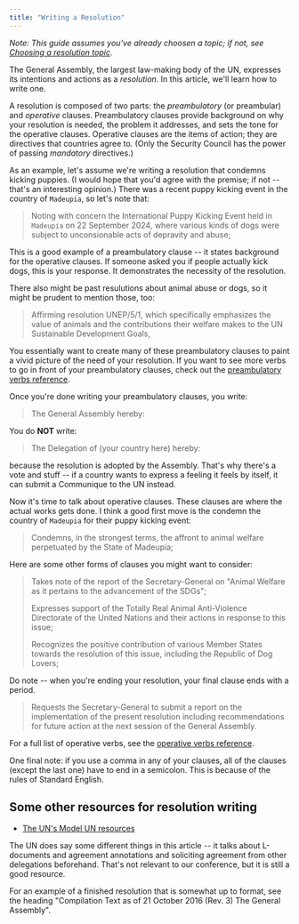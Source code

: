 ```yaml
---
title: "Writing a Resolution"
---
```


*Note: This guide assumes you've already choosen a topic; if not, see [Choosing a resolution topic](./choosing-topic-resolution.md).*

The General Assembly, the largest law-making body of the UN, expresses its intentions and actions as a *resolution*.
In this article, we'll learn how to write one.

A resolution is composed of two parts: the *preambulatory* (or preambular) and *operative* clauses.
Preambulatory clauses provide background on why your resolution is needed, the problem it addresses, and sets the tone for the operative clauses.
Operative clauses are the items of action; they are directives that countries agree to.
(Only the Security Council has the power of passing *mandatory* directives.)

As an example, let's assume we're writing a resolution that condemns kicking puppies. (I would hope that you'd agree with the premise; if not -- that's an interesting opinion.) There was a recent puppy kicking event in the country of `Madeupia`, so let's note that:

> Noting with concern the International Puppy Kicking Event held in `Madeupia` on 22 September 2024, where various kinds of dogs were subject to unconsionable acts of depravity and abuse;

This is a good example of a preambulatory clause -- it states background for the operative clauses. If someone asked you if people actually kick dogs, this is your response. It demonstrates the necessity of the resolution.

There also might be past resulutions about animal abuse or dogs, so it might be prudent to mention those, too:

> Affirming resolution UNEP/5/1, which specifically emphasizes the value of animals and the contributions their welfare makes to the UN Sustainable Development Goals,

You essentially want to create many of these preambulatory clauses to paint a vivid picture of the need of your resolution. If you want to see more verbs to go in front of your preambulatory clauses, check out the [preambulatory verbs reference](./preambular-verbs.md).

Once you're done writing your preambulatory clauses, you write:

> The General Assembly hereby:

You do **NOT** write:

> The Delegation of (your country here) hereby:

because the resolution is adopted by the Assembly. That's why there's a vote and stuff -- if a country wants to express a feeling it feels by itself, it can submit a Communique to the UN instead.

Now it's time to talk about operative clauses.
These clauses are where the actual works gets done.
I think a good first move is the condemn the country of `Madeupia` for their puppy kicking event:

> Condemns, in the strongest terms, the affront to animal welfare perpetuated by the State of Madeupia;

Here are some other forms of clauses you might want to consider:

> Takes note of the report of the Secretary-General on "Animal Welfare as it pertains to the advancement of the SDGs";
> 
> Expresses support of the Totally Real Animal Anti-Violence Directorate of the United Nations and their actions in response to this issue;
>
> Recognizes the positive contribution of various Member States towards the resolution of this issue, including the Republic of Dog Lovers;

Do note -- when you're ending your resolution, your final clause ends with a period.

> Requests the Secretary-General to submit a report on the implementation of the present resolution including recommendations for future action at the next session of the General Assembly.

For a full list of operative verbs, see the [operative verbs reference](./operative-verbs.md).

One final note: if you use a comma in any of your clauses, all of the clauses (except the last one) have to end in a semicolon.
This is because of the rules of Standard English.

## Some other resources for resolution writing

- [The UN's Model UN resources](https://www.un.org/en/model-united-nations/drafting-resolutions)

The UN does say some different things in this article -- it talks about L-documents and agreement annotations and soliciting agreement from other delegations beforehand.
That's not relevant to our conference, but it is still a good resource.

For an example of a finished resolution that is somewhat up to format, see the heading "Compilation Text as of 21 October 2016 (Rev. 3) The General Assembly".